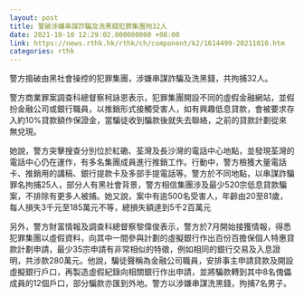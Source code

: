 ```yaml
---
layout: post
title: 警破涉嫌串謀詐騙及洗黑錢犯罪集團拘32人
date: 2021-10-10 12:29:02.000000000 +08:00
link: https://news.rthk.hk/rthk/ch/component/k2/1614499-20211010.htm
categories: rthk
---
```


警方搗破由黑社會操控的犯罪集團，涉嫌串謀詐騙及洗黑錢，共拘捕32人。

警方商業罪案調查科總督察柯詠恩表示，犯罪集團開設不同的虛假金融網站，並假扮金融公司或銀行職員，以推銷形式接觸受害人，如有興趣低息貸款，會被要求存入約10%貸款額作保證金，當騙徒收到騙款後就失去聯絡，之前的貸款計劃從來無兌現。

她說，警方突擊搜查分別位於紅磡、荃灣及長沙灣的電話中心地點，並發現荃灣的電話中心仍在運作，有多名集團成員進行推銷工作。行動中，警方檢獲大量電話卡、推銷用的講稿、銀行提款卡及多部手提電話等。警方於不同地點，以串謀詐騙罪名拘捕25人，部分人有黑社會背景，警方相信集團涉及最少520宗低息貸款騙案，不排除有更多人被捕。她又說，案中有逾500名受害人，年齡由20至81歲，每人損失3千元至185萬元不等，總損失額達到5千2百萬元

另外，警方財富情報及調查科總督察黎偉俊表示，警方於7月開始接獲情報，得悉犯罪集團以虛假資料，向其中一間參與計劃的虛擬銀行作出百份百擔保個人特惠貸款計劃申請，最少35宗申請有非常相似的特徵，例如相同的銀行交易及入息證明，共涉款280萬元。他說，騙徒聲稱為金融公司職員，安排事主申請貸款及開設虛擬銀行戶口，再製造虛假紀錄向相關銀行作出申請，並將騙款轉到其中8名傀儡成員的12個戶口，部分騙款亦匯到外地。警方以涉嫌串謀洗黑錢，拘捕7名男子。
